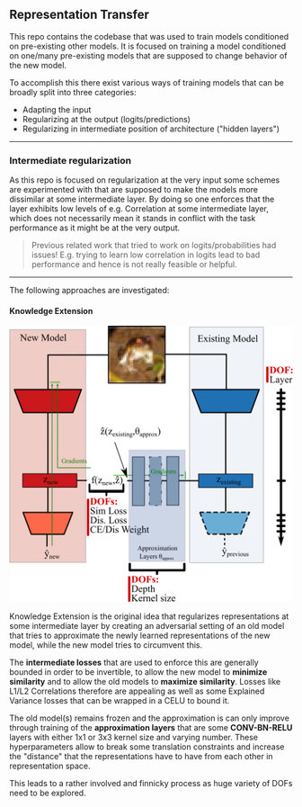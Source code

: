 ## Representation Transfer

This repo contains the codebase that was used to train models conditioned on pre-existing other models.
It is focused on training a model conditioned on one/many pre-existing models that are supposed to change
behavior of the new model.

To accomplish this there exist various ways of training models that can be broadly
split into three categories:

- Adapting the input
- Regularizing at the output (logits/predictions)
- Regularizing in intermediate position of architecture ("hidden layers")
-----
### Intermediate regularization
As this repo is focused on regularization at the very input some schemes are experimented with
that are supposed to make the models more dissimilar at some intermediate layer.
By doing so one enforces that the layer exhibits low levels of e.g. Correlation at some intermediate layer,
which does not necessarily mean it stands in conflict with the task performance as it might be at the very output.

> Previous related work that tried to work on logits/probabilities had issues!
> E.g. trying to learn low correlation in logits lead to bad performance
> and hence is not really feasible or helpful.

-----------

The following approaches are investigated:

#### Knowledge Extension
![Knowledge Extension](ke/readme_images/knowledge_extension.png)

Knowledge Extension is the original idea that regularizes representations at some intermediate layer
by creating an adversarial setting of an old model that tries to approximate the newly learned representations of the
new model, while the new model tries to circumvent this.

The **intermediate losses** that are used to enforce this are generally bounded in order to be invertible,
to allow the new model to **minimize similarity** and to allow the old models to **maximize similarity**.
Losses like L1/L2 Correlations therefore are appealing as well as some Explained Variance losses that can be
wrapped in a CELU to bound it.

The old model(s) remains frozen and the approximation is can only improve through training
of the **approximation layers** that are some **CONV-BN-RELU** layers with either 1x1 or 3x3 kernel size and
varying number. These hyperparameters allow to break some translation constraints and increase the
"distance" that the representations have to have from each other in representation space.

This leads to a rather involved and finnicky process as huge variety of DOFs need to be
explored.
